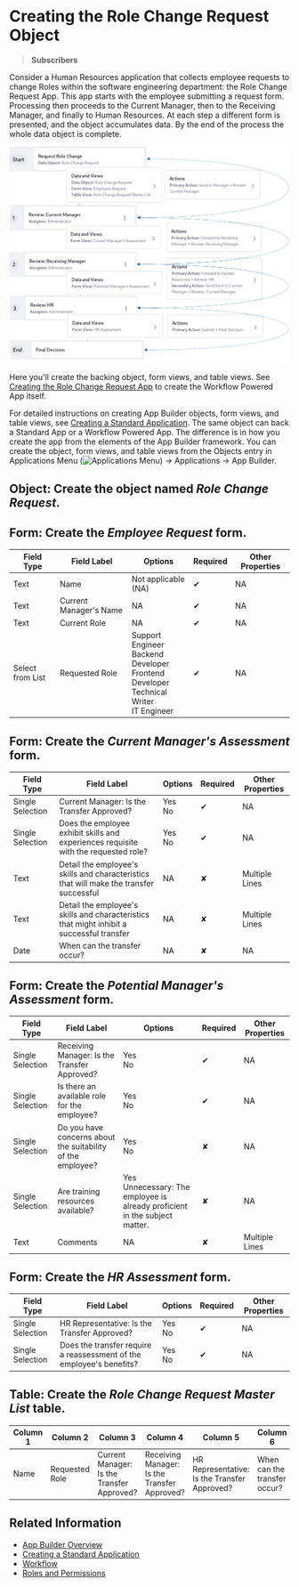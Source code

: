 # Creating the Role Change Request Object

> **Subscribers**

Consider a Human Resources application that collects employee requests to change Roles within the software engineering department: the Role Change Request App. This app starts with the employee submitting a request form. Processing then proceeds to the Current Manager, then to the Receiving Manager, and finally to Human Resources. At each step a different form is presented, and the object accumulates data. By the end of the process the whole data object is complete.

![The Role Change Request object flows through several steps in this Workflow Powered App.](./creating-the-role-change-request-object/images/01.png)

Here you'll create the backing object, form views, and table views. See [Creating the Role Change Request App](./creating-the-role-change-request-app.md) to create the Workflow Powered App itself.

For detailed instructions on creating App Builder objects, form views, and table views, see [Creating a Standard Application](./creating-a-standard-application.md). The same object can back a Standard App or a Workflow Powered App. The difference is in how you create the app from the elements of the App Builder framework. You can create the object, form views, and table views from the Objects entry in Applications Menu (![Applications Menu](../../images/icon-applications-menu.png)) &rarr; Applications &rarr; App Builder.

## **Object:** Create the object named _Role Change Request_.

## **Form:** Create the _Employee Request_ form.

   | Field Type | Field Label | Options | Required | Other Properties |
   | ---------- | ----------- | ------- | -------- | ---------------- |
   | Text | Name | Not applicable (NA) |  &#10004; | NA |
   | Text | Current Manager's Name | NA |  &#10004; | NA |
   | Text | Current Role | NA |  &#10004; | NA |
   | Select from List | Requested Role | Support Engineer <br /> Backend Developer <br /> Frontend Developer <br /> Technical Writer <br /> IT Engineer |  &#10004; | NA |

## **Form:** Create the _Current Manager's Assessment_ form.

   | Field Type | Field Label | Options | Required | Other Properties |
   | ---------- | ----------- | ------- | -------- | ---------------- |
   | Single Selection | Current Manager: Is the Transfer Approved? | Yes <br /> No |  &#10004; | NA |
   | Single Selection | Does the employee exhibit skills and experiences requisite with the requested role? | Yes <br /> No |  &#10004; | NA |
   | Text | Detail the employee's skills and characteristics that will make the transfer successful | NA |  &#10008; | Multiple Lines |
   | Text | Detail the employee's skills and characteristics that might inhibit a successful transfer | NA |  &#10008; | Multiple Lines |
   | Date | When can the transfer occur? | NA | &#10008; | NA |

## **Form:** Create the _Potential Manager's Assessment_ form.

   | Field Type | Field Label | Options | Required | Other Properties |
   | ---------- | ----------- | ------- | -------- | ---------------- |
   | Single Selection | Receiving Manager: Is the Transfer Approved? | Yes <br /> No |  &#10004; | NA |
   | Single Selection | Is there an available role for the employee? | Yes <br /> No |  &#10004; | NA |
   | Single Selection | Do you have concerns about the suitability of the employee? | Yes <br /> No |  &#10008; | NA |
   | Single Selection | Are training resources available? | Yes <br /> Unnecessary: The employee is already proficient in the subject matter. |  &#10008; | NA |
   | Text | Comments | NA |  &#10008; | Multiple Lines | NA |

## **Form:** Create the _HR Assessment_ form.

   | Field Type | Field Label | Options | Required | Other Properties |
   | ---------- | ----------- | ------- | -------- | ---------------- |
   | Single Selection | HR Representative: Is the Transfer Approved? | Yes <br /> No |  &#10004; | NA |
   | Single Selection | Does the transfer require a reassessment of the employee's benefits? | Yes <br /> No |  &#10004; | NA |

## **Table:** Create the _Role Change Request Master List_ table.

   | Column 1 | Column 2 | Column 3 | Column 4 | Column 5 | Column 6 |
   | ---------- | ----------- | ------- | -------- | ---------------- | ---- |
   | Name | Requested Role | Current Manager: Is the Transfer Approved? | Receiving Manager: Is the Transfer Approved? | HR Representative: Is the Transfer Approved? | When can the transfer occur? |

## Related Information

* [App Builder Overview](./app-builder-overview.md)
* [Creating a Standard Application](./creating-a-standard-application.md)
* [Workflow](../../process-automation/workflow/user-guide/introduction-to-workflow.md)
* [Roles and Permissions](../../users-and-permissions/roles-and-permissions/understanding-roles-and-permissions.md)
